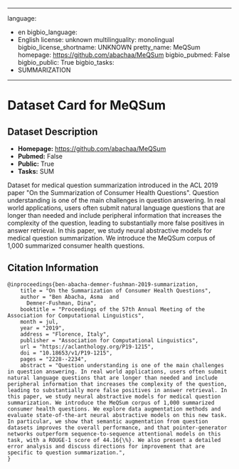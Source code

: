 
---
language: 
- en
bigbio_language: 
- English
license: unknown
multilinguality: monolingual
bigbio_license_shortname: UNKNOWN
pretty_name: MeQSum
homepage: https://github.com/abachaa/MeQSum
bigbio_pubmed: False
bigbio_public: True
bigbio_tasks: 
- SUMMARIZATION
---


# Dataset Card for MeQSum

## Dataset Description

- **Homepage:** https://github.com/abachaa/MeQSum
- **Pubmed:** False
- **Public:** True
- **Tasks:** SUM


Dataset for medical question summarization introduced in the ACL 2019 paper "On the Summarization of Consumer Health
Questions". Question understanding is one of the main challenges in question answering. In real world applications,
users often submit natural language questions that are longer than needed and include peripheral information that
increases the complexity of the question, leading to substantially more false positives in answer retrieval. In this
paper, we study neural abstractive models for medical question summarization. We introduce the MeQSum corpus of 1,000
summarized consumer health questions.



## Citation Information

```
@inproceedings{ben-abacha-demner-fushman-2019-summarization,
    title = "On the Summarization of Consumer Health Questions",
    author = "Ben Abacha, Asma  and
      Demner-Fushman, Dina",
    booktitle = "Proceedings of the 57th Annual Meeting of the Association for Computational Linguistics",
    month = jul,
    year = "2019",
    address = "Florence, Italy",
    publisher = "Association for Computational Linguistics",
    url = "https://aclanthology.org/P19-1215",
    doi = "10.18653/v1/P19-1215",
    pages = "2228--2234",
    abstract = "Question understanding is one of the main challenges in question answering. In real world applications, users often submit natural language questions that are longer than needed and include peripheral information that increases the complexity of the question, leading to substantially more false positives in answer retrieval. In this paper, we study neural abstractive models for medical question summarization. We introduce the MeQSum corpus of 1,000 summarized consumer health questions. We explore data augmentation methods and evaluate state-of-the-art neural abstractive models on this new task. In particular, we show that semantic augmentation from question datasets improves the overall performance, and that pointer-generator networks outperform sequence-to-sequence attentional models on this task, with a ROUGE-1 score of 44.16{\%}. We also present a detailed error analysis and discuss directions for improvement that are specific to question summarization.",
}

```
